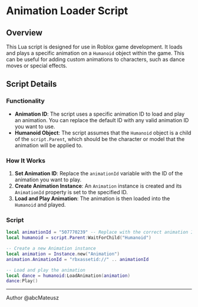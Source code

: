 # Animation Loader Script

## Overview

This Lua script is designed for use in Roblox game development. It loads and plays a specific animation on a `Humanoid` object within the game. This can be useful for adding custom animations to characters, such as dance moves or special effects.

## Script Details

### Functionality

- **Animation ID**: The script uses a specific animation ID to load and play an animation. You can replace the default ID with any valid animation ID you want to use.
- **Humanoid Object**: The script assumes that the `Humanoid` object is a child of the `script.Parent`, which should be the character or model that the animation will be applied to.

### How It Works

1. **Set Animation ID**: Replace the `animationId` variable with the ID of the animation you want to play.
2. **Create Animation Instance**: An `Animation` instance is created and its `AnimationId` property is set to the specified ID.
3. **Load and Play Animation**: The animation is then loaded into the `Humanoid` and played.

### Script

```lua
local animationId = "507770239" -- Replace with the correct animation ID
local humanoid = script.Parent:WaitForChild("Humanoid")

-- Create a new Animation instance
local animation = Instance.new("Animation")
animation.AnimationId = "rbxassetid://" .. animationId

-- Load and play the animation
local dance = humanoid:LoadAnimation(animation)
dance:Play()
```
---
Author @abcMateusz

